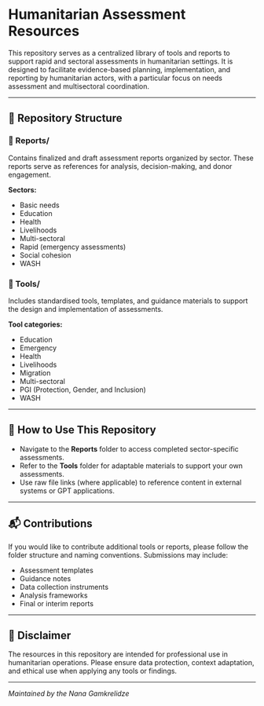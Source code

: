 # Humanitarian Assessment Resources

This repository serves as a centralized library of tools and reports to support rapid and sectoral assessments in humanitarian settings. It is designed to facilitate evidence-based planning, implementation, and reporting by humanitarian actors, with a particular focus on needs assessment and multisectoral coordination.

---

## 📁 Repository Structure

### 📂 Reports/
Contains finalized and draft assessment reports organized by sector. These reports serve as references for analysis, decision-making, and donor engagement.

**Sectors:**
- Basic needs
- Education
- Health
- Livelihoods
- Multi-sectoral
- Rapid (emergency assessments)
- Social cohesion
- WASH

### 📂 Tools/
Includes standardised tools, templates, and guidance materials to support the design and implementation of assessments.

**Tool categories:**
- Education
- Emergency
- Health
- Livelihoods
- Migration
- Multi-sectoral
- PGI (Protection, Gender, and Inclusion)
- WASH

---

## 🔄 How to Use This Repository

- Navigate to the **Reports** folder to access completed sector-specific assessments.
- Refer to the **Tools** folder for adaptable materials to support your own assessments.
- Use raw file links (where applicable) to reference content in external systems or GPT applications.

---

## 📬 Contributions

If you would like to contribute additional tools or reports, please follow the folder structure and naming conventions. Submissions may include:
- Assessment templates
- Guidance notes
- Data collection instruments
- Analysis frameworks
- Final or interim reports

---

## 📌 Disclaimer

The resources in this repository are intended for professional use in humanitarian operations. Please ensure data protection, context adaptation, and ethical use when applying any tools or findings.

---

*Maintained by the Nana Gamkrelidze*
